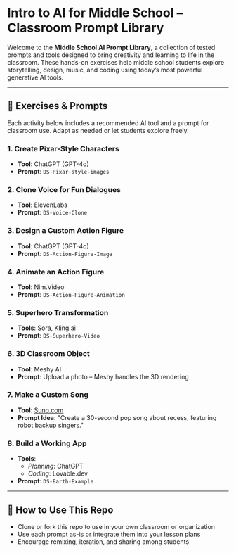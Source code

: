 # Intro to AI for Middle School – Classroom Prompt Library

Welcome to the **Middle School AI Prompt Library**, a collection of tested prompts and tools designed to bring creativity and learning to life in the classroom. These hands-on exercises help middle school students explore storytelling, design, music, and coding using today’s most powerful generative AI tools.

---

## 🚀 Exercises & Prompts

Each activity below includes a recommended AI tool and a prompt for classroom use. Adapt as needed or let students explore freely.

### 1. Create Pixar-Style Characters
- **Tool**: ChatGPT (GPT-4o)
- **Prompt**: `DS-Pixar-style-images`

### 2. Clone Voice for Fun Dialogues
- **Tool**: ElevenLabs
- **Prompt**: `DS-Voice-Clone`

### 3. Design a Custom Action Figure
- **Tool**: ChatGPT (GPT-4o) 
- **Prompt**: `DS-Action-Figure-Image`

### 4. Animate an Action Figure
- **Tool**: Nim.Video
- **Prompt**: `DS-Action-Figure-Animation`

### 5. Superhero Transformation
- **Tools**: Sora, Kling.ai
- **Prompt**: `DS-Superhero-Video`

### 6. 3D Classroom Object
- **Tool**: Meshy AI
- **Prompt**: Upload a photo – Meshy handles the 3D rendering

### 7. Make a Custom Song
- **Tool**: [Suno.com](https://suno.com/)
- **Prompt Idea**: "Create a 30-second pop song about recess, featuring robot backup singers."

### 8. Build a Working App
- **Tools**:  
  - *Planning*: ChatGPT  
  - *Coding*: Lovable.dev  
- **Prompt**: `DS-Earth-Example`

---

## 🧠 How to Use This Repo

- Clone or fork this repo to use in your own classroom or organization
- Use each prompt as-is or integrate them into your lesson plans
- Encourage remixing, iteration, and sharing among students

